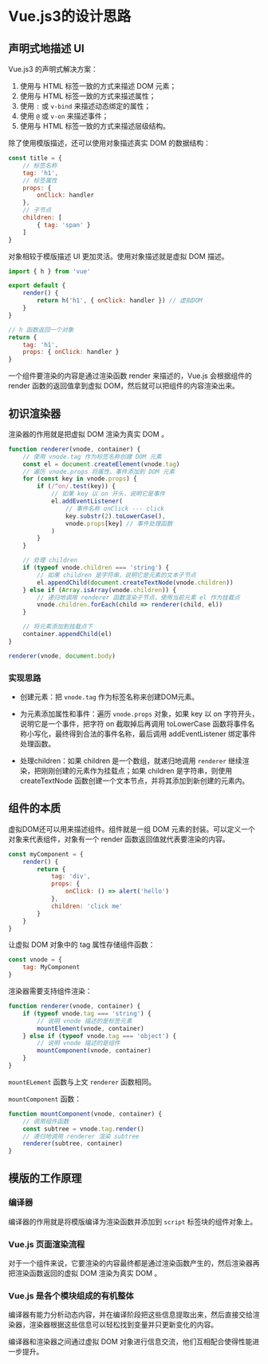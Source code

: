 # Vue.js3的设计思路

## 声明式地描述 UI
Vue.js3 的声明式解决方案：
1. 使用与 HTML 标签一致的方式来描述 DOM 元素；
2. 使用与 HTML 标签一致的方式来描述属性；
3. 使用 `:` 或 `v-bind` 来描述动态绑定的属性；
4. 使用 `@` 或 `v-on` 来描述事件；
5. 使用与 HTML 标签一致的方式来描述层级结构。

除了使用模版描述，还可以使用对象描述真实 DOM 的数据结构：

```javascript
const title = {
	// 标签名称
	tag: 'h1',
	// 标签属性
	props: {
		onClick: handler
	},
	// 子节点
	children: [
		{ tag: 'span' }
	]
}
```
对象相较于模版描述 UI 更加灵活。使用对象描述就是虚拟 DOM 描述。

```javascript
import { h } from 'vue'

export default {
	render() {
		return h('h1', { onClick: handler }) // 虚拟DOM
	}
}

// h 函数返回一个对象
return {
	tag: 'h1',
	props: { onClick: handler }
}
```
一个组件要渲染的内容是通过渲染函数 render 来描述的，Vue.js 会根据组件的 render 函数的返回值拿到虚拟 DOM，然后就可以把组件的内容渲染出来。

## 初识渲染器

渲染器的作用就是把虚拟 DOM 渲染为真实 DOM 。

```javascript
function renderer(vnode, container) {
	// 使用 vnode.tag 作为标签名称创建 DOM 元素
	const el = document.createElement(vnode.tag)
	// 遍历 vnode.props 将属性、事件添加到 DOM 元素
	for (const key in vnode.props) {
		if (/^on/.test(key)) {
			// 如果 key 以 on 开头，说明它是事件
			el.addEventListener(
				// 事件名称 onClick --- click
	        	key.substr(2).toLowerCase(),
	        	vnode.props[key] // 事件处理函数
      		)
    	}
	}

	// 处理 children
	if (typeof vnode.children === 'string') {
		// 如果 children 是字符串，说明它是元素的文本子节点
		el.appendChild(document.createTextNode(vnode.children))
	} else if (Array.isArray(vnode.children)) {
		// 递归地调用 renderer 函数渲染子节点，使用当前元素 el 作为挂载点
		vnode.children.forEach(child => renderer(child, el))
	}

	// 将元素添加到挂载点下
	container.appendChild(el)
}

renderer(vnode, document.body)
```

### 实现思路

- 创建元素：把 `vnode.tag` 作为标签名称来创建DOM元素。

- 为元素添加属性和事件：遍历 `vnode.props` 对象，如果 key 以 on 字符开头，说明它是一个事件，把字符 on 截取掉后再调用 toLowerCase 函数将事件名称小写化，最终得到合法的事件名称，最后调用 addEventListener 绑定事件处理函数。

- 处理children：如果 children 是一个数组，就递归地调用 `renderer` 继续渲染，把刚刚创建的元素作为挂载点；如果 children 是字符串，则使用 createTextNode 函数创建一个文本节点，并将其添加到新创建的元素内。

## 组件的本质
虚拟DOM还可以用来描述组件。组件就是一组 DOM 元素的封装。可以定义一个对象来代表组件，对象有一个 render 函数返回值就代表要渲染的内容。

```javascript
const myComponent = {
	render() {
		return {
			tag: 'div',
			props: {
				onClick: () => alert('hello')
			},
			children: 'click me'
		}
	}
}
```
让虚拟 DOM 对象中的 tag 属性存储组件函数：

```javascript
const vnode = {
	tag: MyComponent
}
```
渲染器需要支持组件渲染：

```javascript
function renderer(vnode, container) {
	if (typeof vnode.tag === 'string') {
		// 说明 vnode 描述的是标签元素
		mountElement(vnode, container)
	} else if (typeof vnode.tag === 'object') {
		// 说明 vnode 描述的是组件
		mountComponent(vnode, container)
	}
}
```
`mountELement` 函数与上文 `renderer` 函数相同。

`mountComponent` 函数：

```javascript
function mountComponent(vnode, container) {
	// 调用组件函数
	const subtree = vnode.tag.render()
	// 递归地调用 renderer 渲染 subtree
	renderer(subtree, container)
}
```

## 模版的工作原理
### 编译器

编译器的作用就是将模版编译为渲染函数并添加到 `script` 标签块的组件对象上。

### Vue.js 页面渲染流程

对于一个组件来说，它要渲染的内容最终都是通过渲染函数产生的，然后渲染器再把渲染函数返回的虚拟 DOM 渲染为真实 DOM 。

### Vue.js 是各个模块组成的有机整体

编译器有能力分析动态内容，并在编译阶段把这些信息提取出来，然后直接交给渲染器，渲染器根据这些信息可以轻松找到变量并只更新变化的内容。

编译器和渲染器之间通过虚拟 DOM 对象进行信息交流，他们互相配合使得性能进一步提升。